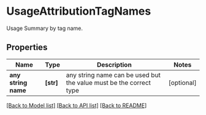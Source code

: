 # UsageAttributionTagNames

Usage Summary by tag name.
## Properties
Name | Type | Description | Notes
------------ | ------------- | ------------- | -------------
**any string name** | **[str]** | any string name can be used but the value must be the correct type | [optional]

[[Back to Model list]](README.md#documentation-for-models) [[Back to API list]](README.md#documentation-for-api-endpoints) [[Back to README]](README.md)


